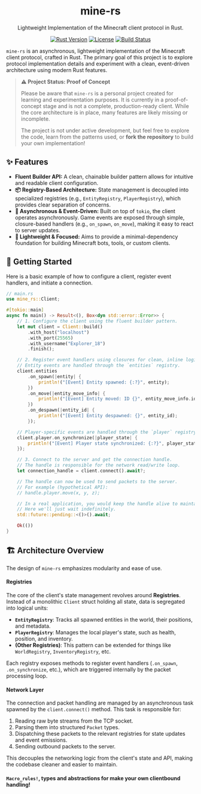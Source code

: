 <!-- markdownlint-configure-file {
  "MD013": {
    "code_blocks": false,
    "tables": false
  },
  "MD033": false,
  "MD041": false
} -->

<div align="center">

# mine-rs

Lightweight Implementation of the Minecraft client protocol in Rust.

</div>

<p align="center">
  <a href="#"><img src="https://img.shields.io/badge/rust-1.89+-orange.svg" alt="Rust Version"></a>
  <a href="https://github.com/YOUR_USERNAME/mine-rs/blob/main/LICENSE"><img src="https://img.shields.io/github/license/YOUR_USERNAME/mine-rs" alt="License"></a>
  <a href="https://github.com/YOUR_USERNAME/mine-rs/actions"><img src="https://img.shields.io/github/actions/workflow/status/YOUR_USERNAME/mine-rs/rust.yml?branch=main" alt="Build Status"></a>
</p>

`mine-rs` is an asynchronous, lightweight implementation of the Minecraft client protocol, crafted in Rust. The primary goal of this project is to explore protocol implementation details and experiment with a clean, event-driven architecture using modern Rust features.

> **⚠️ Project Status: Proof of Concept**
>
> Please be aware that `mine-rs` is a personal project created for learning and experimentation purposes. It is currently in a proof-of-concept stage and is not a complete, production-ready client. While the core architecture is in place, many features are likely missing or incomplete.
>
> The project is not under active development, but feel free to explore the code, learn from the patterns used, or **fork the repository** to build your own implementation!

## ✨ Features

- **Fluent Builder API:** A clean, chainable builder pattern allows for intuitive and readable client configuration.
- **📦 Registry-Based Architecture:** State management is decoupled into specialized registries (e.g., `EntityRegistry`, `PlayerRegistry`), which provides clear separation of concerns.
- **🚀 Asynchronous & Event-Driven:** Built on top of `tokio`, the client operates asynchronously. Game events are exposed through simple, closure-based handlers (e.g., `on_spawn`, `on_move`), making it easy to react to server updates.
- **🎯 Lightweight & Focused:** Aims to provide a minimal-dependency foundation for building Minecraft bots, tools, or custom clients.

## 🚀 Getting Started

Here is a basic example of how to configure a client, register event handlers, and initiate a connection.

```rust
// main.rs
use mine_rs::Client;

#[tokio::main]
async fn main() -> Result<(), Box<dyn std::error::Error>> {
    // 1. Configure the client using the fluent builder pattern.
    let mut client = Client::build()
        .with_host("localhost")
        .with_port(25565)
        .with_username("Explorer_18")
        .finish();

    // 2. Register event handlers using closures for clean, inline logic.
    // Entity events are handled through the `entities` registry.
    client.entities
        .on_spawn(|entity| {
            println!("[Event] Entity spawned: {:?}", entity);
        })
        .on_move(|entity_move_info| {
            println!("[Event] Entity moved: ID {}", entity_move_info.id);
        })
        .on_despawn(|entity_id| {
            println!("[Event] Entity despawned: {}", entity_id);
        });

    // Player-specific events are handled through the `player` registry.
    client.player.on_synchronize(|player_state| {
        println!("[Event] Player state synchronized: {:?}", player_state);
    });

    // 3. Connect to the server and get the connection handle.
    // The handle is responsible for the network read/write loop.
    let connection_handle = client.connect().await?;

    // The handle can now be used to send packets to the server.
    // For example (hypothetical API):
    // handle.player.move(x, y, z);

    // In a real application, you would keep the handle alive to maintain the connection.
    // Here we'll just wait indefinitely.
    std::future::pending::<()>().await;

    Ok(())
}
```

## 🏗️ Architecture Overview

The design of `mine-rs` emphasizes modularity and ease of use.

#### Registries
The core of the client's state management revolves around **Registries**. Instead of a monolithic `Client` struct holding all state, data is segregated into logical units:
-   **`EntityRegistry`**: Tracks all spawned entities in the world, their positions, and metadata.
-   **`PlayerRegistry`**: Manages the local player's state, such as health, position, and inventory.
-   **(Other Registries)**: This pattern can be extended for things like `WorldRegistry`, `InventoryRegistry`, etc.

Each registry exposes methods to register event handlers (`.on_spawn`, `.on_synchronize`, etc.), which are triggered internally by the packet processing loop.

#### Network Layer
The connection and packet handling are managed by an asynchronous task spawned by the `client.connect()` method. This task is responsible for:
1.  Reading raw byte streams from the TCP socket.
2.  Parsing them into structured `Packet` types.
3.  Dispatching these packets to the relevant registries for state updates and event emissions.
4.  Sending outbound packets to the server.

This decouples the networking logic from the client's state and API, making the codebase cleaner and easier to maintain.

#### `Macro_rules!`, types and abstractions for make your own clientbound handling!

